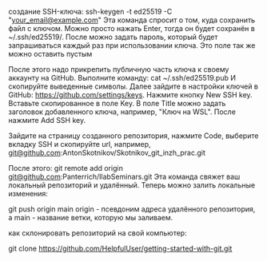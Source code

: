 создание SSH-ключа:
ssh-keygen -t ed25519 -C "your_email@example.com"
Эта команда спросит о том, куда сохранить файл с ключом. Можно просто нажать Enter, тогда он будет сохранён в ~/.ssh/ed25519/. После можно задать пароль, который будет запрашиваться каждый раз при использовании ключа. Это поле так же можно оставить пустым

После этого надо прикрепить публичную часть ключа к своему аккаунту на GitHub. Выполните команду:
cat ~/.ssh/ed25519.pub
И скопируйте выведенные символы. Далее зайдите в настройки ключей в GitHub: https://github.com/settings/keys. Нажмите кнопку New SSH key. Вставьте скопированное в поле Key. В поле Title можно задать заголовок добавленного ключа, например, "Ключ на WSL". После нажмите Add SSH key.

Зайдите на страницу созданного репозитория, нажмите Code, выберите вкладку SSH и скопируйте url, например, git@github.com:AntonSkotnikov/Skotnikov_git_inzh_prac.git

После этого:
git remote add origin git@github.com:Panterrich/IlabSeminars.git
Эта команда свяжет ваш локальный репозиторий и удалённый. Теперь можно залить локальные изменения:

git push origin main
origin - псевдоним адреса удалённого репозитория, а main -  название ветки, которую мы заливаем.


как склонировать репозиторий на свой компьютер:

git clone https://github.com/HelpfulUser/getting-started-with-git.git
